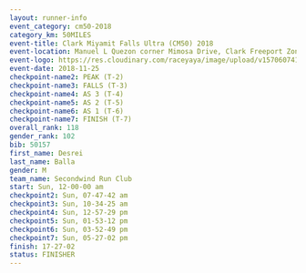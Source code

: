 ```yaml
---
layout: runner-info 
event_category: cm50-2018 
category_km: 50MILES 
event-title: Clark Miyamit Falls Ultra (CM50) 2018 
event-location: Manuel L Quezon corner Mimosa Drive, Clark Freeport Zone, Clark, Pampanga, Philippines 
event-logo: https://res.cloudinary.com/raceyaya/image/upload/v1570607412/logo/cm50_p8ydpq.jpg 
event-date: 2018-11-25 
checkpoint-name2: PEAK (T-2) 
checkpoint-name3: FALLS (T-3) 
checkpoint-name4: AS 3 (T-4) 
checkpoint-name5: AS 2 (T-5) 
checkpoint-name6: AS 1 (T-6) 
checkpoint-name7: FINISH (T-7) 
overall_rank: 118
gender_rank: 102
bib: 50157
first_name: Desrei
last_name: Balla
gender: M
team_name: Secondwind Run Club
start: Sun, 12-00-00 am
checkpoint2: Sun, 07-47-42 am
checkpoint3: Sun, 10-34-25 am
checkpoint4: Sun, 12-57-29 pm
checkpoint5: Sun, 01-53-12 pm
checkpoint6: Sun, 03-52-49 pm
checkpoint7: Sun, 05-27-02 pm
finish: 17-27-02
status: FINISHER
---
```

